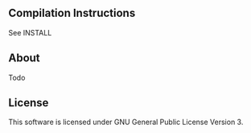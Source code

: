 ## Compilation Instructions

See INSTALL

## About

Todo

## License

This software is licensed under GNU General Public License Version 3.

